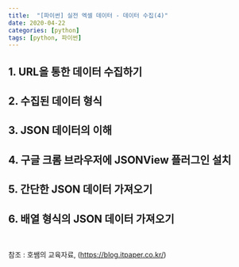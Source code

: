 ```yaml
---
title:  "[파이썬] 실전 엑셀 데이터 - 데이터 수집(4)"
date: 2020-04-22
categories: [python]
tags: [python, 파이썬]
---
```


## 1. URL을 통한 데이터 수집하기

## 2. 수집된 데이터 형식

## 3. JSON 데이터의 이해

## 4. 구글 크롬 브라우저에 JSONView 플러그인 설치

## 5. 간단한 JSON 데이터 가져오기

## 6. 배열 형식의 JSON 데이터 가져오기

<br>

참조 : 호쌤의 교육자료, (<https://blog.itpaper.co.kr/>)